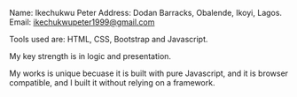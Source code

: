 Name: Ikechukwu Peter
Address: Dodan Barracks, Obalende, Ikoyi, Lagos.
Email: ikechukwupeter1999@gmail.com

Tools used are:
HTML, CSS, Bootstrap and Javascript.

My key strength is in logic and presentation.

My works is unique becuase it is built with pure Javascript, and it is browser compatible, and I built it without relying on a framework. 
